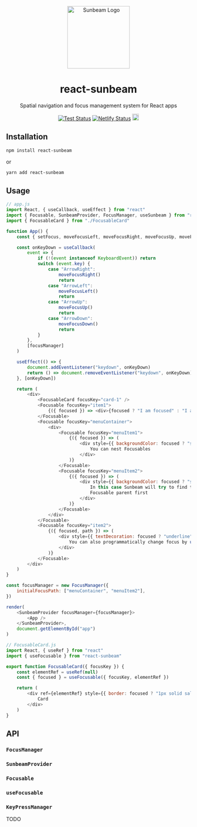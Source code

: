 <div align="center">
<div align="center"><img src="https://user-images.githubusercontent.com/1524432/66853526-c8c8d200-ef7f-11e9-8fcf-65da77392158.png" width="170" height="170" alt="Sunbeam Logo"/></div>
<h1 align="center">react-sunbeam</h1>
<p>
    Spatial navigation and focus management system for React apps
</p>
<p align="center">
    <a href="https://github.com/vovaguguiev/react-sunbeam/actions?workflow=Test"><img src="https://github.com/vovaguguiev/react-sunbeam/workflows/Test/badge.svg" alt="Test Status"></a>
    <a href="https://app.netlify.com/sites/romantic-wiles-3910cf/deploys"><img src="https://api.netlify.com/api/v1/badges/87d42de3-3413-493d-b30c-c12523a6062a/deploy-status" alt="Netlify Status"></a>
    <a href="https://www.npmjs.com/package/react-sunbeam"><img src="https://badge.fury.io/js/react-sunbeam.svg" alt="npm version" height="18"></a>
</div>
</p>

## Installation

```bash
npm install react-sunbeam
```

or

```bash
yarn add react-sunbeam
```

## Usage

```js
// app.js
import React, { useCallback, useEffect } from "react"
import { Focusable, SunbeamProvider, FocusManager, useSunbeam } from "react-sunbeam"
import { FocusableCard } from "./FocusableCard"

function App() {
    const { setFocus, moveFocusLeft, moveFocusRight, moveFocusUp, moveFocusDown } = useSunbeam()

    const onKeyDown = useCallback(
        event => {
            if (!(event instanceof KeyboardEvent)) return
            switch (event.key) {
                case "ArrowRight":
                    moveFocusRight()
                    return
                case "ArrowLeft":
                    moveFocusLeft()
                    return
                case "ArrowUp":
                    moveFocusUp()
                    return
                case "ArrowDown":
                    moveFocusDown()
                    return
            }
        },
        [focusManager]
    )

    useEffect(() => {
        document.addEventListener("keydown", onKeyDown)
        return () => document.removeEventListener("keydown", onKeyDown)
    }, [onKeyDown])

    return (
        <div>
            <FocusableCard focusKey="card-1" />
            <Focusable focusKey="item1">
                {({ focused }) => <div>{focused ? "I am focused" : "I am not focused"}</div>}
            </Focusable>
            <Focusable focusKey="menuContainer">
                <div>
                    <Focusable focusKey="menuItem1">
                        {({ focused }) => (
                            <div style={{ backgroundColor: focused ? "salmon" : "deepskyblue" }}>
                                You can nest Focusables
                            </div>
                        )}
                    </Focusable>
                    <Focusable focusKey="menuItem2">
                        {({ focused }) => (
                            <div style={{ backgroundColor: focused ? "salmon" : "deepskyblue" }}>
                                In this case Sunbeam will try to find the best candidate for the focus within the common
                                Focusable parent first
                            </div>
                        )}
                    </Focusable>
                </div>
            </Focusable>
            <Focusable focusKey="item2">
                {({ focused, path }) => (
                    <div style={{ textDecoration: focused ? "underline" : "none" }} onClick={() => setFocus(path)}>
                        You can also programmatically change focus by using `setFocus` API
                    </div>
                )}
            </Focusable>
        </div>
    )
}

const focusManager = new FocusManager({
    initialFocusPath: ["menuContainer", "menuItem2"],
})

render(
    <SunbeamProvider focusManager={focusManager}>
        <App />
    </SunbeamProvider>,
    document.getElementById("app")
)

// FocusableCard.js
import React, { useRef } from "react"
import { useFocusable } from "react-sunbeam"

export function FocusableCard({ focusKey }) {
    const elementRef = useRef(null)
    const { focused } = useFocusable({ focusKey, elementRef })

    return (
        <div ref={elementRef} style={{ border: focused ? "1px solid salmon" : "1px solid transparent" }}>
            Card
        </div>
    )
}
```

## API

### `FocusManager`

### `SunbeamProvider`

### `Focusable`

### `useFocusable`

### `KeyPressManager`

TODO
